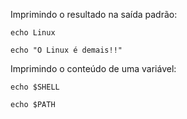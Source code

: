 Imprimindo o resultado na saída padrão:

	echo Linux

	echo "O Linux é demais!!"

Imprimindo o conteúdo de uma variável:

	echo $SHELL

	echo $PATH